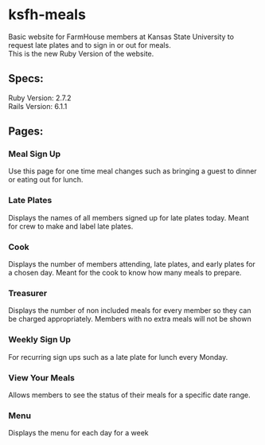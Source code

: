 # ksfh-meals
Basic website for FarmHouse members at Kansas State University to request late plates and to sign in or out for meals.<br>
This is the new Ruby Version of the website.

## Specs:
Ruby Version: 2.7.2<br>
Rails Version: 6.1.1

## Pages:
### Meal Sign Up
Use this page for one time meal changes such as bringing a guest to dinner or eating out for lunch.

### Late Plates
Displays the names of all members signed up for late plates today. Meant for crew to make and label late plates.

### Cook
Displays the number of members attending, late plates, and early plates for a chosen day. Meant for the cook to know how many meals to prepare.

### Treasurer
Displays the number of non included meals for every member so they can be charged appropriately. Members with no extra meals will not be shown

### Weekly Sign Up
For recurring sign ups such as a late plate for lunch every Monday.

### View Your Meals
Allows members to see the status of their meals for a specific date range.

### Menu
Displays the menu for each day for a week
